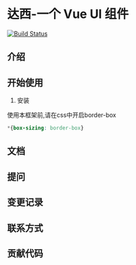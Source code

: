 # 达西-一个 Vue UI 组件

[![Build Status](https://travis-ci.org/Michcola/Daxi.svg?branch=master)](https://travis-ci.org/Michcola/Daxi)

## 介绍

## 开始使用

1. 安装

使用本框架前,请在css中开启border-box

```css
*{box-sizing: border-box}
```

## 文档

## 提问

## 变更记录

## 联系方式

## 贡献代码

